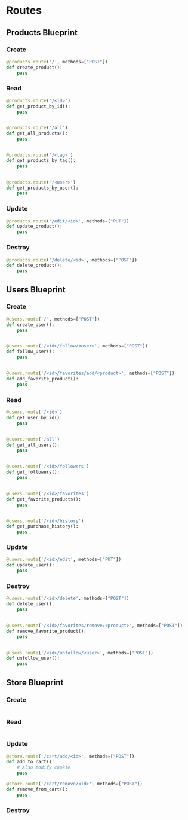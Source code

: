 # Routes

## Products Blueprint

### Create
```py
@products.route('/', methods=["POST"])
def create_product():
    pass
```

### Read
```py
@products.route('/<id>')
def get_product_by_id():
    pass


@products.route('/all')
def get_all_products():
    pass


@products.route('/<tag>')
def get_products_by_tag():
    pass


@products.route('/<user>')
def get_products_by_user():
    pass
```

### Update
```py
@products.route('/edit/<id>', methods=["PUT"])
def update_product():
    pass
```

### Destroy
```py
@products.route('/delete/<id>', methods=["POST"])
def delete_product():
    pass
```


## Users Blueprint

### Create
```py
@users.route('/', methods=["POST"])
def create_user():
    pass


@users.route('/<id>/follow/<user>', methods=["POST"])
def follow_user():
    pass


@users.route('/<id>/favorites/add/<product>', methods=["POST"])
def add_favorite_product():
    pass
```

### Read
```py
@users.route('/<id>')
def get_user_by_id():
    pass


@users.route('/all')
def get_all_users():
    pass


@users.route('/<id>/followers')
def get_followers():
    pass


@users.route('/<id>/favorites')
def get_favorite_products():
    pass


@users.route('/<id>/history')
def get_purchase_history():
    pass
```

### Update
```py
@users.route('/<id>/edit', methods=["PUT"])
def update_user():
    pass
```

### Destroy
```py
@users.route('/<id>/delete', methods=["POST"])
def delete_user():
    pass


@users.route('/<id>/favorites/remove/<product>', methods=["POST"])
def remove_favorite_product():
    pass


@users.route('/<id>/unfollow/<user>', methods=["POST"])
def unfollow_user():
    pass
```


## Store Blueprint

### Create
```py

```

### Read
```py

```

### Update
```py
@store.route('/cart/add/<id>', methods=["POST"])
def add_to_cart():
    # Also modify cookie
    pass

@store.route('/cart/remove/<id>', methods=["POST"])
def remove_from_cart():
    pass
```

### Destroy
